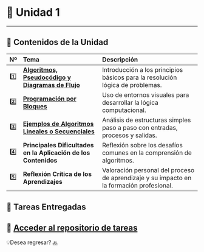 # 📒 Unidad 1
---
## 🧩 Contenidos de la Unidad
| Nº | Tema | Descripción |
|:--:|:------|:-------------|
| 1️⃣ | [**Algoritmos, Pseudocódigo y Diagramas de Flujo**](Tema1.md) | Introducción a los principios básicos para la resolución lógica de problemas. |
| 2️⃣ | [**Programación por Bloques**](Bloques.md) | Uso de entornos visuales para desarrollar la lógica computacional. |
| 3️⃣ | [**Ejemplos de Algoritmos Lineales o Secuenciales**](Ejemplos.md) | Análisis de estructuras simples paso a paso con entradas, procesos y salidas. |
| 4️⃣ | **Principales Dificultades en la Aplicación de los Contenidos** | Reflexión sobre los desafíos comunes en la comprensión de algoritmos. |
| 5️⃣ | **Reflexión Crítica de los Aprendizajes** | Valoración personal del proceso de aprendizaje y su impacto en la formación profesional. |

## 📂 Tareas Entregadas

📎 [**Acceder al repositorio de tareas**](https://drive.google.com/drive/folders/1-cQZ-Kqn8GfTBBV5RKtuSyZaklMX-XKH?usp=drive_link)
---
💡Desea regresar? [🔙](index.md)
